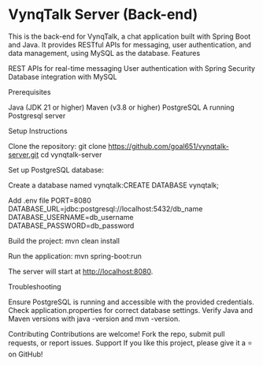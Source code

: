 # VynqTalk Server (Back-end)

This is the back-end for VynqTalk, a chat application built with Spring Boot and Java. It provides RESTful APIs for messaging, user authentication, and data management, using MySQL as the database.
Features

REST APIs for real-time messaging
User authentication with Spring Security
Database integration with MySQL

Prerequisites

Java (JDK 21 or higher)
Maven (v3.8 or higher)
PostgreSQL
A running Postgresql server

Setup Instructions

Clone the repository:
git clone <https://github.com/goal651/vynqtalk-server.git>
cd vynqtalk-server

Set up PostgreSQL database:

Create a database named vynqtalk:CREATE DATABASE vynqtalk;

Add .env file
PORT=8080
DATABASE_URL=jdbc:postgresql://localhost:5432/db_name
DATABASE_USERNAME=db_username
DATABASE_PASSWORD=db_password

Build the project:
mvn clean install

Run the application:
mvn spring-boot:run

The server will start at <http://localhost:8080>.

Troubleshooting

Ensure PostgreSQL is running and accessible with the provided credentials.
Check application.properties for correct database settings.
Verify Java and Maven versions with java -version and mvn -version.

Contributing
Contributions are welcome! Fork the repo, submit pull requests, or report issues.
Support
If you like this project, please give it a ⭐ on GitHub!
